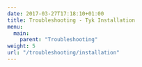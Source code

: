 ```yaml
---
date: 2017-03-27T17:18:10+01:00
title: Troubleshooting - Tyk Installation
menu:
  main:
    parent: "Troubleshooting"
weight: 5
url: "/troubleshooting/installation"
---
```


